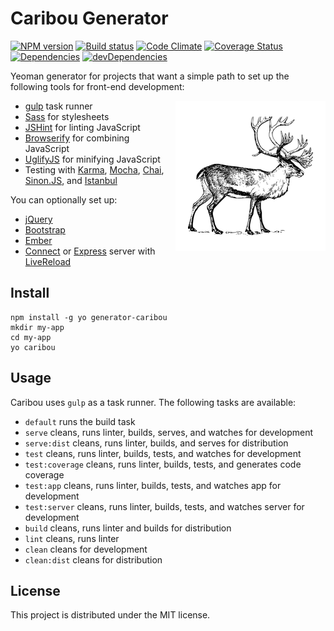 # Caribou Generator

[![NPM version][npm-image]][npm-url] [![Build status][travis-image]][travis-url] [![Code Climate][codeclimate-image]][codeclimate-url] [![Coverage Status][coverage-image]][coverage-url] [![Dependencies][david-image]][david-url] [![devDependencies][david-dev-image]][david-dev-url]

Yeoman generator for projects that want a simple path to set up the following
tools for front-end development:

<img align="right" src="templates/app/media/caribou-small.png" alt="Caribou">

 - [gulp][gulp] task runner
 - [Sass][sass] for stylesheets
 - [JSHint][jshint] for linting JavaScript
 - [Browserify][browserify] for combining JavaScript
 - [UglifyJS][uglifyjs] for minifying JavaScript
 - Testing with [Karma][karma], [Mocha][mocha], [Chai][chai],
   [Sinon.JS][sinon], and [Istanbul][istanbul]

You can optionally set up:

 - [jQuery][jquery]
 - [Bootstrap][bootstrap]
 - [Ember][ember]
 - [Connect][connect] or [Express][express] server with
   [LiveReload][livereload]

## Install

```
npm install -g yo generator-caribou
mkdir my-app
cd my-app
yo caribou
```

## Usage

Caribou uses `gulp` as a task runner. The following tasks are available:

 - `default` runs the build task
 - `serve` cleans, runs linter, builds, serves, and watches for development
 - `serve:dist` cleans, runs linter, builds, and serves for distribution
 - `test` cleans, runs linter, builds, tests, and watches for development
 - `test:coverage` cleans, runs linter, builds, tests, and generates code coverage
 - `test:app` cleans, runs linter, builds, tests, and watches app for development
 - `test:server` cleans, runs linter, builds, tests, and watches server for development
 - `build` cleans, runs linter and builds for distribution
 - `lint` cleans, runs linter
 - `clean` cleans for development
 - `clean:dist` cleans for distribution


## License

This project is distributed under the MIT license.


[travis-url]: http://travis-ci.org/wbyoung/caribou
[travis-image]: https://secure.travis-ci.org/wbyoung/caribou.png?branch=master
[npm-url]: https://npmjs.org/package/generator-caribou
[npm-image]: https://badge.fury.io/js/generator-caribou.png
[codeclimate-image]: https://codeclimate.com/github/wbyoung/caribou.png
[codeclimate-url]: https://codeclimate.com/github/wbyoung/caribou
[coverage-image]: https://coveralls.io/repos/wbyoung/caribou/badge.png
[coverage-url]: https://coveralls.io/r/wbyoung/caribou
[david-image]: https://david-dm.org/wbyoung/caribou.png?theme=shields.io
[david-url]: https://david-dm.org/wbyoung/caribou
[david-dev-image]: https://david-dm.org/wbyoung/caribou/dev-status.png?theme=shields.io
[david-dev-url]: https://david-dm.org/wbyoung/caribou#info=devDependencies

[caribou-image]: ./templates/app/media/caribou-small.png
[gulp]: http://gulpjs.com
[sass]: http://sass-lang.com
[browserify]: http://browserify.org
[jshint]: http://www.jshint.com
[uglifyjs]: https://github.com/mishoo/UglifyJS
[connect]: https://github.com/senchalabs/connect
[livereload]: http://livereload.com
[bower]: http://bower.io
[jquery]: http://jquery.com
[bootstrap]: http://getbootstrap.com
[karma]: http://karma-runner.github.io/
[mocha]: http://visionmedia.github.io/mocha/
[chai]: http://chaijs.com
[sinon]: http://sinonjs.org
[istanbul]: http://gotwarlost.github.io/istanbul/
[ember]: http://emberjs.com
[express]: http://expressjs.com
